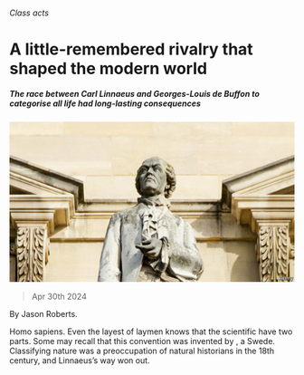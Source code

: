 ###### Class acts

# A little-remembered rivalry that shaped the modern world 

##### The race between Carl Linnaeus and Georges-Louis de Buffon to categorise all life had long-lasting consequences 

![image](images/20240504_CUP004.jpg) 

> Apr 30th 2024 

By Jason Roberts. 

Homo sapiens. Even the layest of laymen knows that the scientific  have two parts. Some may recall that this convention was invented by , a Swede. Classifying nature was a preoccupation of natural historians in the 18th century, and Linnaeus’s way won out.

